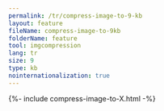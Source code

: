 ```yaml
---
permalink: /tr/compress-image-to-9-kb
layout: feature
fileName: compress-image-to-9kb
folderName: feature
tool: imgcompression
lang: tr
size: 9
type: kb
nointernationalization: true
---
```

{%- include compress-image-to-X.html -%}
      